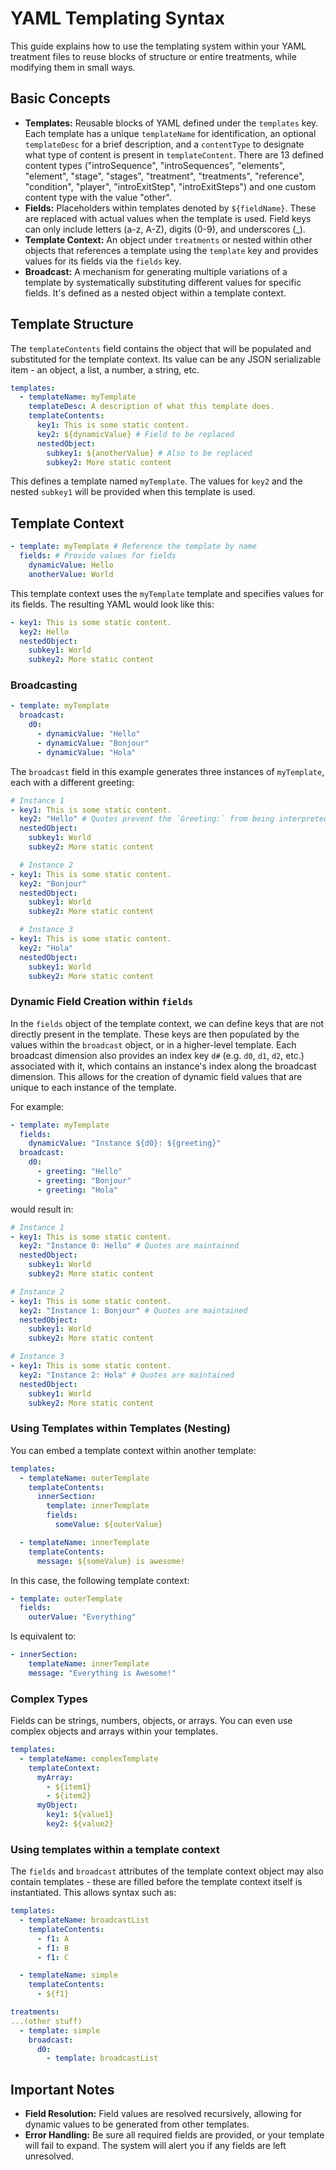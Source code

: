 # YAML Templating Syntax

This guide explains how to use the templating system within your YAML treatment files to reuse blocks of structure or entire treatments, while modifying them in small ways.

## Basic Concepts

- **Templates:** Reusable blocks of YAML defined under the `templates` key. Each template has a unique `templateName` for identification, an optional `templateDesc` for a brief description, and a `contentType` to designate what type of content is present in `templateContent`. There are 13 defined content types ("introSequence", "introSequences", "elements", "element", "stage", "stages", "treatment", "treatments", "reference", "condition", "player", "introExitStep", "introExitSteps") and one custom content type with the value "other".
- **Fields:** Placeholders within templates denoted by `${fieldName}`. These are replaced with actual values when the template is used. Field keys can only include letters (a-z, A-Z), digits (0-9), and underscores (\_).
- **Template Context:** An object under `treatments` or nested within other objects that references a template using the `template` key and provides values for its fields via the `fields` key.
- **Broadcast:** A mechanism for generating multiple variations of a template by systematically substituting different values for specific fields. It's defined as a nested object within a template context.

## Template Structure

The `templateContents` field contains the object that will be populated and substituted for the template context. Its value can be any JSON serializable item - an object, a list, a number, a string, etc.

```yaml
templates:
  - templateName: myTemplate
    templateDesc: A description of what this template does.
    templateContents:
      key1: This is some static content.
      key2: ${dynamicValue} # Field to be replaced
      nestedObject:
        subkey1: ${anotherValue} # Also to be replaced
        subkey2: More static content
```

This defines a template named `myTemplate`. The values for `key2` and the nested `subkey1` will be provided when this template is used.

## Template Context

```yaml
- template: myTemplate # Reference the template by name
  fields: # Provide values for fields
    dynamicValue: Hello
    anotherValue: World
```

This template context uses the `myTemplate` template and specifies values for its fields. The resulting YAML would look like this:

```yaml
- key1: This is some static content.
  key2: Hello
  nestedObject:
    subkey1: World
    subkey2: More static content
```

### Broadcasting

```yaml
- template: myTemplate
  broadcast:
    d0:
      - dynamicValue: "Hello"
      - dynamicValue: "Bonjour"
      - dynamicValue: "Hola"
```

The `broadcast` field in this example generates three instances of `myTemplate`, each with a different greeting:

```yaml
# Instance 1
- key1: This is some static content.
  key2: "Hello" # Quotes prevent the `Greeting:` from being interpreted as a YAML identifier
  nestedObject:
    subkey1: World
    subkey2: More static content

  # Instance 2
- key1: This is some static content.
  key2: "Bonjour"
  nestedObject:
    subkey1: World
    subkey2: More static content

  # Instance 3
- key1: This is some static content.
  key2: "Hola"
  nestedObject:
    subkey1: World
    subkey2: More static content
```

### Dynamic Field Creation within `fields`

In the `fields` object of the template context, we can define keys that are not directly present in the template. These keys are then populated by the values within the `broadcast` object, or in a higher-level template. Each broadcast dimension also provides an index key `d#` (e.g. `d0`, `d1`, `d2`, etc.) associated with it, which contains an instance's index along the broadcast dimension. This allows for the creation of dynamic field values that are unique to each instance of the template.

For example:

```yaml
- template: myTemplate
  fields:
    dynamicValue: "Instance ${d0}: ${greeting}"
  broadcast:
    d0:
      - greeting: "Hello"
      - greeting: "Bonjour"
      - greeting: "Hola"
```

would result in:

```yaml
# Instance 1
- key1: This is some static content.
  key2: "Instance 0: Hello" # Quotes are maintained
  nestedObject:
    subkey1: World
    subkey2: More static content

# Instance 2
- key1: This is some static content.
  key2: "Instance 1: Bonjour" # Quotes are maintained
  nestedObject:
    subkey1: World
    subkey2: More static content

# Instance 3
- key1: This is some static content.
  key2: "Instance 2: Hola" # Quotes are maintained
  nestedObject:
    subkey1: World
    subkey2: More static content
```

### Using Templates within Templates (Nesting)

You can embed a template context within another template:

```yaml
templates:
  - templateName: outerTemplate
    templateContents:
      innerSection:
        template: innerTemplate
        fields:
          someValue: ${outerValue}

  - templateName: innerTemplate
    templateContents:
      message: ${someValue} is awesome!
```

In this case, the following template context:

```yaml
- template: outerTemplate
  fields:
    outerValue: "Everything"
```

Is equivalent to:

```yaml
- innerSection:
    templateName: innerTemplate
    message: "Everything is Awesome!"
```

### Complex Types

Fields can be strings, numbers, objects, or arrays. You can even use complex objects and arrays within your templates.

```yaml
templates:
  - templateName: complexTemplate
    templateContext:
      myArray:
        - ${item1}
        - ${item2}
      myObject:
        key1: ${value1}
        key2: ${value2}
```

### Using templates within a template context

The `fields` and `broadcast` attributes of the template context object may also contain templates - these are filled before the template context itself is instantiated. This allows syntax such as:

```yaml
templates:
  - templateName: broadcastList
    templateContents:
      - f1: A
      - f1: B
      - f1: C

  - templateName: simple
    templateContents:
      - ${f1}

treatments:
...(other stuff)
  - template: simple
    broadcast:
      d0:
        - template: broadcastList
```

## Important Notes

- **Field Resolution:** Field values are resolved recursively, allowing for dynamic values to be generated from other templates.
- **Error Handling:** Be sure all required fields are provided, or your template will fail to expand. The system will alert you if any fields are left unresolved.
